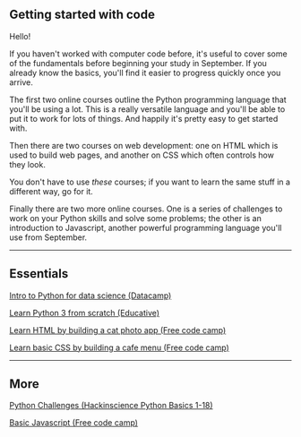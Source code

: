 ## Getting started with code

Hello!

If you haven't worked with computer code before, it's useful to cover some of the fundamentals before beginning your study in September. If you already know the basics, you'll find it easier to progress quickly once you arrive.

The first two online courses outline the Python programming language that you'll be using a lot. This is a really versatile language and you'll be able to put it to work for lots of things. And happily it's pretty easy to get started with.

Then there are two courses on web development: one on HTML which is used to build web pages, and another on CSS which often controls how they look.

You don't have to use *these* courses; if you want to learn the same stuff in a different way, go for it.

Finally there are two more online courses. One is a series of challenges to work on your Python skills and solve some problems; the other is an introduction to Javascript, another powerful programming language you'll use from September.

---
## Essentials

[Intro to Python for data science (Datacamp)](https://campus.datacamp.com/courses/intro-to-python-for-data-science)

[Learn Python 3 from scratch (Educative)](https://www.educative.io/courses/learn-python-3-from-scratch)

[Learn HTML by building a cat photo app (Free code camp)](https://www.freecodecamp.org/learn/2022/responsive-web-design/)

[Learn basic CSS by building a cafe menu (Free code camp)](https://www.freecodecamp.org/learn/2022/responsive-web-design/)

---
## More

[Python Challenges (Hackinscience Python Basics 1-18)](https://www.hackinscience.org/exercises/)

[Basic Javascript (Free code camp)](https://www.freecodecamp.org/learn/javascript-algorithms-and-data-structures/)
